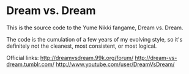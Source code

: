 Dream vs. Dream
============

This is the source code to the Yume Nikki fangame, Dream vs. Dream.

The code is the cumulation of a few years of my evolving style, so it's
definitely not the cleanest, most consistent, or most logical.

Official links:
http://dreamvsdream.99k.org/forum/
http://dream-vs-dream.tumblr.com/
http://www.youtube.com/user/DreamVsDream/
